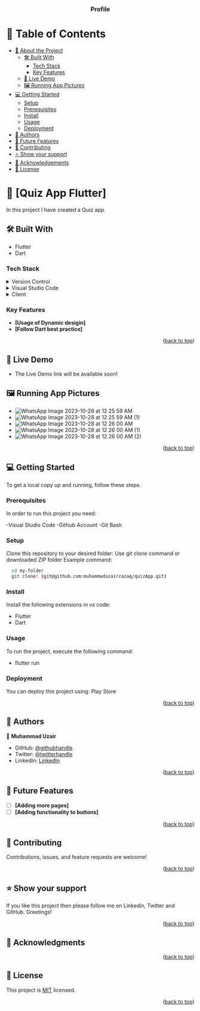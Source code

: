 <a name="readme-top"></a>

<div align="center">
  <br/>

  <h3><b>Profile</b></h3>

</div>

# 📗 Table of Contents

- [📖 About the Project](#about-project)
  - [🛠 Built With](#built-with)
    - [Tech Stack](#tech-stack)
    - [Key Features](#key-features)
  - [🚀 Live Demo](#live-demo)
  - [🖼️ Running App Pictures](#pictures)
- [💻 Getting Started](#getting-started)
  - [Setup](#setup)
  - [Prerequisites](#prerequisites)
  - [Install](#install)
  - [Usage](#usage)
  - [Deployment](#deployment)
- [👥 Authors](#authors)
- [🔭 Future Features](#future-features)
- [🤝 Contributing](#contributing)
- [⭐️ Show your support](#support)
- [🙏 Acknowledgements](#acknowledgements)
- [📝 License](#license)

# 📖 [Quiz App Flutter] <a name="about-project"></a>
In this project I have created a Quiz app.

## 🛠 Built With <a name="built-with"></a>

- Flutter
- Dart

### Tech Stack <a name="tech-stack"></a>

<details>
  <summary>Version Control</summary>
  <ul>
    <li><a href="https://github.com/">Git Hub</a></li>
  </ul>
</details>
<details>
  <summary>Visual Studio Code</summary>
  <ul>
    <li><a href="https://code.visualstudio.com">Visual Studio Code</a></li>
  </ul>
</details>
<details>
  <summary>Client</summary>
  <ul>
    <li><a href="https://html.com/html5/">Dart</a></li>
  </ul>
</details>
 
### Key Features <a name="key-features"></a>

- **[Usage of Dynamic desigin]**
- **[Follow Dart best practice]**

<p align="right">(<a href="#readme-top">back to top</a>)</p>

## 🚀 Live Demo <a name="live-demo"></a>
- The Live Demo link will be available soon!

## 🖼️ Running App Pictures <a name="pictures"></a>
- ![WhatsApp Image 2023-10-28 at 12 25 59 AM](https://github.com/muhammaduzairrazaq/quizApp/assets/138608690/12875edb-3f0f-4038-b93e-75b813a0952d)
- ![WhatsApp Image 2023-10-28 at 12 25 59 AM (1)](https://github.com/muhammaduzairrazaq/quizApp/assets/138608690/45c16877-d38b-4741-8037-543be6ffa56b)
- ![WhatsApp Image 2023-10-28 at 12 26 00 AM](https://github.com/muhammaduzairrazaq/quizApp/assets/138608690/585b9e57-f85f-4dfd-b991-c6c00db70c9f)
- ![WhatsApp Image 2023-10-28 at 12 26 00 AM (1)](https://github.com/muhammaduzairrazaq/quizApp/assets/138608690/411e2d66-8aab-42c8-afd6-51bb9c499d20)
- ![WhatsApp Image 2023-10-28 at 12 26 00 AM (2)](https://github.com/muhammaduzairrazaq/quizApp/assets/138608690/fc76ca4c-8394-4754-abd1-55a6bdf1f316)

<p align="right">(<a href="#readme-top">back to top</a>)</p>

## 💻 Getting Started <a name="getting-started"></a>

To get a local copy up and running, follow these steps.

### Prerequisites

In order to run this project you need:

-Visual Studio Code
-Github Account
-Git Bash

### Setup

Clone this repository to your desired folder:
Use git clone command or downloaded ZIP folder
Example command:

```sh
  cd my-folder
  git clone: (git@github.com:muhammaduzairrazaq/quizApp.git)
```

### Install

Install the following extensions in vs code:

- Flutter
- Dart

### Usage

To run the project, execute the following command: 
- flutter run

### Deployment

You can deploy this project using:
Play Store

<p align="right">(<a href="#readme-top">back to top</a>)</p>

## 👥 Authors <a name="authors"></a>

👤 **Muhammad Uzair**

- GitHub: [@githubhandle](https://github.com/muhammaduzairrazaq)
- Twitter: [@twitterhandle](https://twitter.com/muhamma55160007?t=U6eNahc3mZKSPGDJZyqT2A&s=09)
- LinkedIn: [LinkedIn](https://www.linkedin.com/in/muhammad-uzair-25479a283)


<p align="right">(<a href="#readme-top">back to top</a>)</p>

## 🔭 Future Features <a name="future-features"></a>

- [ ] **[Adding more pages]**
- [ ] **[Adding functionality to buttons]**

<p align="right">(<a href="#readme-top">back to top</a>)</p>

## 🤝 Contributing <a name="contributing"></a>

Contributions, issues, and feature requests are welcome!

<p align="right">(<a href="#readme-top">back to top</a>)</p>

## ⭐️ Show your support <a name="support"></a>

If you like this project then please follow me on Linkedin, Twitter and GitHub. Greetings!

<p align="right">(<a href="#readme-top">back to top</a>)</p>

## 🙏 Acknowledgments <a name="acknowledgements"></a>

<p align="right">(<a href="#readme-top">back to top</a>)</p>

## 📝 License <a name="license"></a>

This project is [MIT](./MIT.md) licensed.

<p align="right">(<a href="#readme-top">back to top</a>)</p
